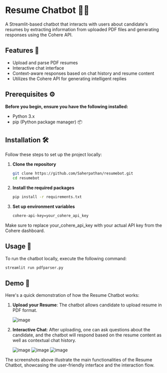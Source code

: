 # Resume Chatbot 🤖✨

A Streamlit-based chatbot that interacts with users about candidate's resumes by extracting information from uploaded PDF files and generating responses using the Cohere API.

## Features 🌟

- Upload and parse PDF resumes
- Interactive chat interface
- Context-aware responses based on chat history and resume content
- Utilizes the Cohere API for generating intelligent replies

## Prerequisites ⚙️
**Before you begin, ensure you have the following installed:**

- Python 3.x
- pip (Python package manager) 📦

## Installation 🛠️

Follow these steps to set up the project locally:

1. **Clone the repository**

   ```bash
   git clone https://github.com/Saherpathan/resumebot.git
   cd resumebot
   
2. **Install the required packages**
   ```bash
   pip install -r requirements.txt
   
3. **Set up environment variables**
   ```bash
   cohere-api-key=your_cohere_api_key

Make sure to replace your_cohere_api_key with your actual API key from the Cohere dashboard.

## Usage 🚀

To run the chatbot locally, execute the following command:

```bash
streamlit run pdfparser.py
```

## Demo 🎥

Here's a quick demonstration of how the Resume Chatbot works:

1. **Upload your Resume**: The chatbot allows candidate to upload resume in PDF format.
   
   ![image](https://github.com/user-attachments/assets/d74bf162-8403-4b42-8081-94f20af07479)


2. **Interactive Chat**: After uploading, one can ask questions about the candidate, and the chatbot will respond based on the resume content as well as contextual chat history.

   ![image](https://github.com/user-attachments/assets/aae46092-8e52-444b-98a4-cbe439154fb6)
   ![image](https://github.com/user-attachments/assets/c2adaaf3-885a-432c-be86-168f947e9037)
   ![image](https://github.com/user-attachments/assets/33d4028a-d69b-4110-a4c2-8d65e7baa1ba)



The screenshots above illustrate the main functionalities of the Resume Chatbot, showcasing the user-friendly interface and the interaction flow.

